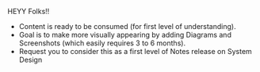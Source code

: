 HEYY Folks!!

- Content is ready to be consumed (for first level of understanding).
- Goal is to make more visually appearing by adding Diagrams and Screenshots (which easily requires 3 to 6 months).
- Request you to consider this as a first level of Notes release on System Design